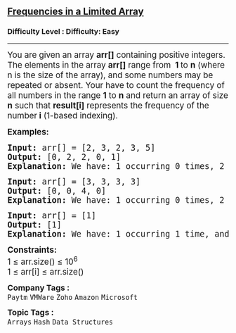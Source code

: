 <h2><a href="https://www.geeksforgeeks.org/problems/frequency-of-array-elements-1587115620/1?page=3&sortBy=submissions">Frequencies in a Limited Array</a></h2><h3>Difficulty Level : Difficulty: Easy</h3><hr><div class="problems_problem_content__Xm_eO"><p><span style="font-size: 14pt;">You are given an array <strong>arr[]</strong>&nbsp;c</span><span style="font-size: 14pt;">ontaining positive integers. The elements in the array&nbsp;</span><strong style="font-size: 18.6667px;">arr[]</strong><span style="font-size: 14pt;"> range from&nbsp;<strong> 1 </strong></span><span style="font-size: 14pt;">to <strong>n</strong></span><span style="font-size: 14pt;"> (where n </span><span style="font-size: 14pt;">is the size of the array), and some numbers may be repeated or absent. Your have to count the frequency of all numbers in the range <strong>1</strong> </span><span style="font-size: 14pt;">to <strong>n</strong> </span><span style="font-size: 14pt;">and return an array of size <strong>n</strong> </span><span style="font-size: 14pt;">such that&nbsp;<strong>result[i]</strong>&nbsp;r</span><span style="font-size: 14pt;">epresents the frequency of the number<strong> i</strong> </span><span style="font-size: 14pt;">(1-based indexing).</span></p>
<p><span style="font-size: 14pt;"><strong>Examples:</strong></span></p>
<pre><span style="font-size: 14pt;"><strong>Input: </strong>arr[] = [2, 3, 2, 3, 5]
<strong>Output:</strong> [0, 2, 2, 0, 1]<br><strong>Explanation: </strong>We have: 1 occurring 0 times, 2 occurring 2 times, 3 occurring 2 times, 4 occurring 0 times, and 5 occurring 1 time.</span></pre>
<pre><span style="font-size: 14pt;"><strong>Input: </strong>arr[] = [3, 3, 3, 3]
<strong>Output: </strong>[0, 0, 4, 0]<strong>
Explanation: </strong>We have: 1 occurring 0 times, 2 occurring 0 times, 3 occurring 4 times, and 4 occurring 0 times.</span></pre>
<pre><span style="font-size: 14pt;"><strong>Input: </strong>arr[] = [1]
<strong>Output: </strong>[1]<strong>
Explanation: </strong>We have: 1 occurring 1 time, and there are no other numbers between 1 and the size of the array.</span></pre>
<p><span style="font-size: 14pt;"><strong>Constraints:</strong><br>1 ≤ arr.size() ≤ 10<sup>6</sup><br>1&nbsp;≤&nbsp;arr[i]&nbsp;≤ arr.size()</span></p></div><p><span style=font-size:18px><strong>Company Tags : </strong><br><code>Paytm</code>&nbsp;<code>VMWare</code>&nbsp;<code>Zoho</code>&nbsp;<code>Amazon</code>&nbsp;<code>Microsoft</code>&nbsp;<br><p><span style=font-size:18px><strong>Topic Tags : </strong><br><code>Arrays</code>&nbsp;<code>Hash</code>&nbsp;<code>Data Structures</code>&nbsp;